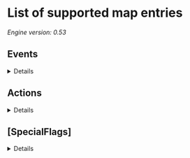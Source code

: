 # List of supported map entries

*Engine version: 0.53*

## Events

<details>

| # | Description | Supported | Notes |
| --- | --- | --- | --- |
| 0 | NoEvent | <span style="color: green">:heavy_check_mark:</span> | |
| 1 | EnteredBy | <span style="color: green">:heavy_check_mark:</span> | |
| 2 | SpiedBy | <span style="color: green">:heavy_check_mark:</span> | |
| 3 | ThievedBy | | |
| 4 | DiscoveredByPlayer | | |
| 5 | HouseDiscovered | | |
| 6 | AttackedByAny | <span style="color: green">:heavy_check_mark:</span> | |
| 7 | DestroyedByAny | <span style="color: green">:heavy_check_mark:</span> | |
| 8 | AnyEvent | <span style="color: green">:heavy_check_mark:</span> | |
| 9 | DestroyedAllUnits | <span style="color: green">:heavy_check_mark:</span> | |
| 10 | DestroyedAllBuildings | <span style="color: green">:heavy_check_mark:</span> | |
| 11 | DestroyedAll | <span style="color: green">:heavy_check_mark:</span> | |
| 12 | CreditsExceed | <span style="color: green">:heavy_check_mark:</span> | |
| 13 | ElapsedTime | <span style="color: green">:heavy_check_mark:</span> | |
| 14 | MissionTimerExpired | <span style="color: green">:heavy_check_mark:</span> | |
| 15 | DestroyedBuildings | <span style="color: green">:heavy_check_mark:</span> | |
| 16 | DestroyedUnits | <span style="color: green">:heavy_check_mark:</span> | |
| 17 | NoFactoriesLeft | <span style="color: green">:heavy_check_mark:</span> | |
| 18 | CiviliansEvacuated | | |
| 19 | BuildBuilding | <span style="color: green">:heavy_check_mark:</span> | |
| 20 | BuildUnit | <span style="color: green">:heavy_check_mark:</span> | |
| 21 | BuildInfantry | <span style="color: green">:heavy_check_mark:</span> | |
| 22 | BuildAircraft | <span style="color: green">:heavy_check_mark:</span> | |
| 23 | TeamLeavesMap | | |
| 24 | ZoneEnteredBy | | |
| 25 | CrossesHorizontalLine | <span style="color: green">:heavy_check_mark:</span> | |
| 26 | CrossesVerticalLine | <span style="color: green">:heavy_check_mark:</span> | |
| 27 | GlobalIsSet | <span style="color: green">:heavy_check_mark:</span> | |
| 28 | GlobalIsCleared | <span style="color: green">:heavy_check_mark:</span> | |
| 29 | DestroyedOrCaptured | <span style="color: green">:heavy_check_mark:</span> | |
| 30 | LowPower | <span style="color: green">:heavy_check_mark:</span> | |
| 31 | DestroyedBridge | <span style="color: green">:heavy_check_mark:</span> | |
| 32 | BuildingExists | <span style="color: green">:heavy_check_mark:</span> | |
| 33 | SelectedByPlayer | | |
| 34 | ComesNearWaypoint | <span style="color: green">:heavy_check_mark:</span> | |
| 35 | EnemyInSpotlight | | |
| 36 | LocalIsSet | <span style="color: green">:heavy_check_mark:</span> | |
| 37 | LocalIsCleared | <span style="color: green">:heavy_check_mark:</span> | |
| 38 | FirstDamagedCombat | <span style="color: green">:heavy_check_mark:</span> | |
| 39 | HalfHealthCombat | <span style="color: green">:heavy_check_mark:</span> | |
| 40 | QuarterHealthCombat | <span style="color: green">:heavy_check_mark:</span> | |
| 41 | FirstDamagedAny | <span style="color: green">:heavy_check_mark:</span> | |
| 42 | HalfHealthAny | <span style="color: green">:heavy_check_mark:</span> | |
| 43 | QuarterHealthAny | <span style="color: green">:heavy_check_mark:</span> | |
| 44 | AttackedByHouse | <span style="color: green">:heavy_check_mark:</span> | |
| 45 | AmbientLightBelow | <span style="color: green">:heavy_check_mark:</span> | |
| 46 | AmbientLightAbove | <span style="color: green">:heavy_check_mark:</span> | |
| 47 | ElapsedScenarioTime | <span style="color: green">:heavy_check_mark:</span> | |
| 48 | DestroyedOrCapturedOrInfiltrated | <span style="color: green">:heavy_check_mark:</span> | |
| 49 | PickupCrate | <span style="color: green">:heavy_check_mark:</span> | |
| 50 | PickupCrateAny | <span style="color: green">:heavy_check_mark:</span> | |
| 51 | RandomDelay | <span style="color: green">:heavy_check_mark:</span> | |
| 52 | CreditsBelow | <span style="color: green">:heavy_check_mark:</span> | |
| 53 | SpyEnteringAsHouse | <span style="color: green">:heavy_check_mark:</span> | |
| 54 | SpyEnteringAsInfantry | <span style="color: green">:heavy_check_mark:</span> | |
| 55 | DestroyedAllUnitsNaval | <span style="color: green">:heavy_check_mark:</span> | |
| 56 | DestroyedAllUnitsLand | <span style="color: green">:heavy_check_mark:</span> | |
| 57 | BuildingNotExists | <span style="color: green">:heavy_check_mark:</span> | |

</details>

## Actions

<details>

| # | Description | Supported | Notes |
| --- | --- | --- | --- |
| 0 | NoAction | <span style="color: green">:heavy_check_mark:</span> | |
| 1 | Win | | |
| 2 | Lose | | |
| 3 | ProductionBegins | | |
| 4 | CreateTeam | | |
| 5 | DestroyTeam | | |
| 6 | AllToHunt | | |
| 7 | Reinforcement | | |
| 8 | DropZoneFlare | | |
| 9 | FireSale | <span style="color: green">:heavy_check_mark:</span> | |
| 10 | PlayMovie | | |
| 11 | TextTrigger | <span style="color: green">:heavy_check_mark:</span> | |
| 12 | DestroyTrigger | <span style="color: green">:heavy_check_mark:</span> | |
| 13 | AutocreateBegins | | |
| 14 | ChangeHouse | <span style="color: green">:heavy_check_mark:</span> | |
| 15 | AllowWin | | |
| 16 | RevealMap | <span style="color: green">:heavy_check_mark:</span> | |
| 17 | RevealAroundWaypoint | <span style="color: green">:heavy_check_mark:</span> | |
| 18 | RevealWaypointZone | | |
| 19 | PlaySoundFx | <span style="color: green">:heavy_check_mark:</span> | |
| 20 | PlayMusicTheme | | |
| 21 | PlaySpeech | <span style="color: green">:heavy_check_mark:</span> | |
| 22 | ForceTrigger | <span style="color: green">:heavy_check_mark:</span> | |
| 23 | TimerStart | <span style="color: green">:heavy_check_mark:</span> | |
| 24 | TimerStop | <span style="color: green">:heavy_check_mark:</span> | |
| 25 | TimerExtend | <span style="color: green">:heavy_check_mark:</span> | |
| 26 | TimerShorten | <span style="color: green">:heavy_check_mark:</span> | |
| 27 | TimerSet | <span style="color: green">:heavy_check_mark:</span> | |
| 28 | GlobalSet | <span style="color: green">:heavy_check_mark:</span> | |
| 29 | GlobalClear | <span style="color: green">:heavy_check_mark:</span> | |
| 30 | AutoBaseBuilding | | |
| 31 | GrowShroud | | |
| 32 | DestroyObject | <span style="color: green">:heavy_check_mark:</span> | |
| 33 | AddOneTimeSuperWeapon | <span style="color: green">:heavy_check_mark:</span> | |
| 34 | AddRepeatingSuperWeapon | <span style="color: green">:heavy_check_mark:</span> | |
| 35 | PreferredTarget | | |
| 36 | AllChangeHouse | <span style="color: green">:heavy_check_mark:</span> | |
| 37 | MakeAlly | | |
| 38 | MakeEnemy | | |
| 39 | ChangeZoomLevel | | |
| 40 | ResizePlayerView | <span style="color: green">:heavy_check_mark:</span> | |
| 41 | PlayAnimAt | <span style="color: green">:heavy_check_mark:</span> | |
| 42 | DetonateWarhead | <span style="color: green">:heavy_check_mark:</span> | |
| 43 | PlayVoxelAnimAt | | |
| 44 | IonStormStart | | |
| 45 | IonStormStop | | |
| 46 | LockInput | | |
| 47 | UnlockInput | | |
| 48 | CenterCameraAt | | |
| 49 | ZoomIn | | |
| 50 | ZoomOut | | |
| 51 | ReshroudMap | <span style="color: green">:heavy_check_mark:</span> | |
| 52 | ChangeLightBehavior | | |
| 53 | EnableTrigger | <span style="color: green">:heavy_check_mark:</span> | |
| 54 | DisableTrigger | <span style="color: green">:heavy_check_mark:</span> | |
| 55 | CreateRadarEvent | <span style="color: green">:heavy_check_mark:</span> | |
| 56 | LocalSet | <span style="color: green">:heavy_check_mark:</span> | |
| 57 | LocalClear | <span style="color: green">:heavy_check_mark:</span> | |
| 58 | MeteorShower | | |
| 59 | ReduceTiberium | | |
| 60 | SellBuilding | <span style="color: green">:heavy_check_mark:</span> | |
| 61 | TurnOffBuilding | <span style="color: green">:heavy_check_mark:</span> | |
| 62 | TurnOnBuilding | <span style="color: green">:heavy_check_mark:</span> | |
| 63 | ApplyOneHundredDamage | <span style="color: green">:heavy_check_mark:</span> | |
| 64 | SmallLightFlash | | |
| 65 | MediumLightFlash | | |
| 66 | LargeLightFlash | | |
| 67 | AnnounceWin | | |
| 68 | AnnounceLose | | |
| 69 | ForceEnd | <span style="color: green">:heavy_check_mark:</span> | |
| 70 | DestroyTag | <span style="color: green">:heavy_check_mark:</span> | |
| 71 | SetAmbientStep | <span style="color: green">:heavy_check_mark:</span> | |
| 72 | SetAmbientRate | <span style="color: green">:heavy_check_mark:</span> | |
| 73 | SetAmbientLight | <span style="color: green">:heavy_check_mark:</span> | |
| 74 | AITriggersBegin | | |
| 75 | AITriggersStop | | |
| 76 | RatioAITeams | | |
| 77 | RatioAITeamAircraft | | |
| 78 | RatioAITeamInfantry | | |
| 79 | RatioAITeamUnit | | |
| 80 | ReinforcementAt | | |
| 81 | WakeupSelf | | |
| 82 | WakeupAllSleepers | | |
| 83 | WakeupAllHarmless | | |
| 84 | WakeupGroup | | |
| 85 | VeinGrowth | | |
| 86 | TiberiumGrowth | | |
| 87 | IceGrowth | | |
| 88 | ParticleAnimAt | | |
| 89 | RemoveParticleAnimAt | | |
| 90 | LightningStrikeAt | | |
| 91 | GoBerserk | | |
| 92 | ActivateFirestorm | | |
| 93 | DeactivateFirestorm | | |
| 94 | IonCannonStrike | | |
| 95 | NukeStrike | <span style="color: green">:heavy_check_mark:</span> | |
| 96 | ChemMissileStrike | | |
| 97 | ToggleTrainCargo | | |
| 98 | PlaySoundFxRandom | | |
| 99 | PlaySoundFxAt | <span style="color: green">:heavy_check_mark:</span> | |
| 100 | PlayIngameMovie | | |
| 101 | UnrevealAroundWaypoint | <span style="color: green">:heavy_check_mark:</span> | |
| 102 | LightningStrike | <span style="color: green">:heavy_check_mark:</span> | |
| 103 | TimerText | <span style="color: green">:heavy_check_mark:</span> | |
| 104 | FlashTeam | | |
| 105 | TalkBubble | | |
| 106 | SetTechLevel | | |
| 107 | ReinforcementChrono | | |
| 108 | CreateCrate | <span style="color: green">:heavy_check_mark:</span> | |
| 109 | IronCurtainAt | <span style="color: green">:heavy_check_mark:</span> | |
| 110 | PauseGame | | |
| 111 | EvictOccupiers | <span style="color: green">:heavy_check_mark:</span> | |
| 112 | CenterJumpCameraAt | | |
| 113 | Cheer | <span style="color: green">:heavy_check_mark:</span> | |
| 114 | SetTabTo | | |
| 115 | FlashCameo | | |
| 116 | StopSoundsAt | <span style="color: green">:heavy_check_mark:</span> | |
| 117 | PlayIngameMoviePause | <span style="color: green">:heavy_check_mark:</span> | |

</details>


## [SpecialFlags]

<details>

| Key | Supported | Notes |
| --- | --- | --- |
| DestroyableBridges | | |
| FixedAlliance | | |
| FogOfWar | | |
| HarvesterImmune | | |
| InitialVeteran | <span style="color: green">:heavy_check_mark:</span> | |
| MCVDeploy | | |
| TiberiumGrows | | |
| TiberiumSpreads | | |

</details>
